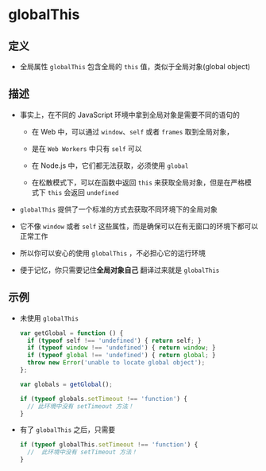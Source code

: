 # globalThis

## 定义

  - 全局属性 `globalThis` 包含全局的 `this` 值，类似于全局对象(global object)

## 描述

  - 事实上，在不同的 JavaScript 环境中拿到全局对象是需要不同的语句的

      - 在 Web 中，可以通过 `window`、`self` 或者 `frames` 取到全局对象，

      - 是在 `Web Workers` 中只有 `self` 可以

      - 在 Node.js 中，它们都无法获取，必须使用 `global`

      - 在松散模式下，可以在函数中返回 `this` 来获取全局对象，但是在严格模式下 `this` 会返回 `undefined`

  - `globalThis` 提供了一个标准的方式去获取不同环境下的全局对象

  - 它不像 `window` 或者 `self` 这些属性，而是确保可以在有无窗口的环境下都可以正常工作

  - 所以你可以安心的使用 `globalThis` ，不必担心它的运行环境

  - 便于记忆，你只需要记住**全局对象自己** 翻译过来就是 `globalThis`

## 示例

  - 未使用 `globalThis`

    ```javascript
    var getGlobal = function () {
      if (typeof self !== 'undefined') { return self; }
      if (typeof window !== 'undefined') { return window; }
      if (typeof global !== 'undefined') { return global; }
      throw new Error('unable to locate global object');
    };

    var globals = getGlobal();

    if (typeof globals.setTimeout !== 'function') {
      // 此环境中没有 setTimeout 方法！
    }
    ```

  - 有了 `globalThis` 之后，只需要

    ```javascript
    if (typeof globalThis.setTimeout !== 'function') {
      //  此环境中没有 setTimeout 方法！
    }
    ```
